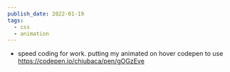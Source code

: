 ```yaml
---
publish_date: 2022-01-19
tags:
  - css
  - animation
---
```

- speed coding for work. putting my animated on hover codepen to use https://codepen.io/chiubaca/pen/gOGzEve
